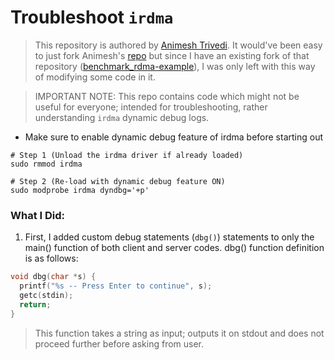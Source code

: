 # Troubleshoot `irdma`

> This repository is authored by [Animesh Trivedi](https://github.com/animeshtrivedi/rdma-example.git). It would've been easy to just fork Animesh's [repo](https://github.com/animeshtrivedi/rdma-example.git) but since I have an existing fork of that repository ([benchmark_rdma-example](https://github.com/primeDevansh/benchmark_rdma-example.git)), I was only left with this way of modifying some code in it.

> IMPORTANT NOTE: This repo contains code which might not be useful for everyone; intended for troubleshooting, rather understanding `irdma` dynamic debug logs.

* Make sure to enable dynamic debug feature of irdma before starting out

```shell
# Step 1 (Unload the irdma driver if already loaded)
sudo rmmod irdma

# Step 2 (Re-load with dynamic debug feature ON)
sudo modprobe irdma dyndbg='+p'
```

### What I Did:

1. First, I added custom debug statements (`dbg()`) statements to only the main() function of both client and server codes. dbg() function definition is as follows:

```C
void dbg(char *s) {
  printf("%s -- Press Enter to continue", s);
  getc(stdin);
  return;
}
```

> This function takes a string as input; outputs it on stdout and does not proceed further before asking from user.

